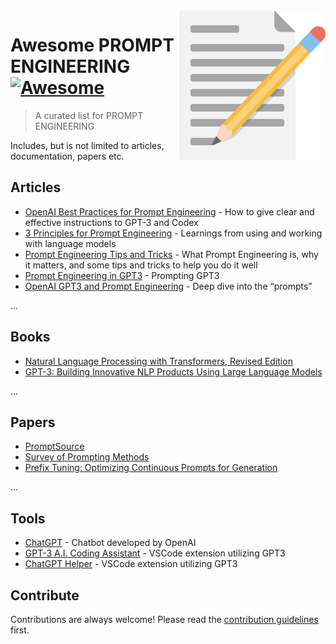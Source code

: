 <img src="icon.png" align="right" />

# Awesome PROMPT ENGINEERING [![Awesome](https://cdn.jsdelivr.net/gh/sindresorhus/awesome@d7305f38d29fed78fa85652e3a63e154dd8e8829/media/badge.svg)](https://github.com/sindresorhus/awesome#readme)
> A curated list for PROMPT ENGINEERING

Includes, but is not limited to articles, documentation, papers etc.

## Articles

- [OpenAI Best Practices for Prompt Engineering](https://help.openai.com/en/articles/6654000-best-practices-for-prompt-engineering-with-openai-api) - How to give clear and effective instructions to GPT-3 and Codex
- [3 Principles for Prompt Engineering](https://www.linkedin.com/pulse/3-principles-prompt-engineering-gpt-3-ben-whately/) - Learnings from using and working with language models
- [Prompt Engineering Tips and Tricks](https://blog.andrewcantino.com/blog/2021/04/21/prompt-engineering-tips-and-tricks/) - What Prompt Engineering is, why it matters, and some tips and tricks to help you do it well
- [Prompt Engineering in GPT3](https://www.analyticsvidhya.com/blog/2022/05/prompt-engineering-in-gpt-3/) - Prompting GPT3
- [OpenAI GPT3 and Prompt Engineering](https://medium.com/swlh/openai-gpt-3-and-prompt-engineering-dcdc2c5fcd29) - Deep dive into the “prompts”

...

## Books
- [Natural Language Processing with Transformers, Revised Edition](https://www.amazon.com/Natural-Language-Processing-Transformers-Revised/dp/1098136799/)
- [GPT-3: Building Innovative NLP Products Using Large Language Models](https://www.amazon.com/GPT-3-Building-Innovative-Products-Language/dp/1098113624)

...

## Papers
- [PromptSource](https://arxiv.org/pdf/2202.01279.pdf)
- [Survey of Prompting Methods](https://arxiv.org/pdf/2107.13586.pdf)
- [Prefix Tuning: Optimizing Continuous Prompts for Generation](https://aclanthology.org/2021.acl-long.353.pdf)

...

## Tools

- [ChatGPT](https://openai.com/blog/chatgpt/) - Chatbot developed by OpenAI
- [GPT-3 A.I. Coding Assistant](https://marketplace.visualstudio.com/items?itemName=Arrendy.gpt3-vscode-extension) - VSCode extension utilizing GPT3
- [ChatGPT Helper](https://marketplace.visualstudio.com/items?itemName=kiranshah.chatgpt-helper) - VSCode extension utilizing GPT3


## Contribute

Contributions are always welcome!
Please read the [contribution guidelines](contributing.md) first.
